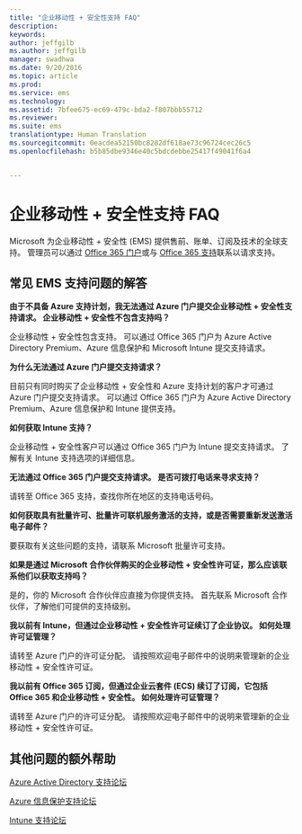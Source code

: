 ```yaml
---
title: "企业移动性 + 安全性支持 FAQ"
description: 
keywords: 
author: jeffgilb
ms.author: jeffgilb
manager: swadhwa
ms.date: 9/20/2016
ms.topic: article
ms.prod: 
ms.service: ems
ms.technology: 
ms.assetid: 7bfee675-ec69-479c-bda2-f807bbb55712
ms.reviewer: 
ms.suite: ems
translationtype: Human Translation
ms.sourcegitcommit: 0eacdea52150bc8282df618ae73c96724cec26c5
ms.openlocfilehash: b5b85dbe9346e40c5bdcdebbe25417f49041f6a4


---
```


# 企业移动性 + 安全性支持 FAQ
Microsoft 为企业移动性 + 安全性 (EMS) 提供售前、账单、订阅及技术的全球支持。 管理员可以通过 [Office 365 门户](https://portal.office.com/Default.aspx?SkipSspr=true)或与 [Office 365 支持](https://support.office.com/article/Contact-Office-365-for-business-support-32a17ca7-6fa0-4870-8a8d-e25ba4ccfd4b?CorrelationId=c1f4c670-18b3-41ec-81c9-e8d383caa6ad)联系以请求支持。

## 常见 EMS 支持问题的解答

**由于不具备 Azure 支持计划，我无法通过 Azure 门户提交企业移动性 + 安全性支持请求。 企业移动性 + 安全性不包含支持吗？**

企业移动性 + 安全性包含支持。 可以通过 Office 365 门户为 Azure Active Directory Premium、Azure 信息保护和 Microsoft Intune 提交支持请求。

**为什么无法通过 Azure 门户提交支持请求？**

目前只有同时购买了企业移动性 + 安全性和 Azure 支持计划的客户才可通过 Azure 门户提交支持请求。 可以通过 Office 365 门户为 Azure Active Directory Premium、Azure 信息保护和 Intune 提供支持。

**如何获取 Intune 支持？**

企业移动性 + 安全性客户可以通过 Office 365 门户为 Intune 提交支持请求。 了解有关 Intune 支持选项的详细信息。

**无法通过 Office 365 门户提交支持请求。 是否可拨打电话来寻求支持？**

请转至 Office 365 支持，查找你所在地区的支持电话号码。

**如何获取具有批量许可、批量许可联机服务激活的支持，或是否需要重新发送激活电子邮件？**

要获取有关这些问题的支持，请联系 Microsoft 批量许可支持。

 **如果是通过 Microsoft 合作伙伴购买的企业移动性 + 安全性许可证，那么应该联系他们以获取支持吗？**

是的，你的 Microsoft 合作伙伴应直接为你提供支持。 首先联系 Microsoft 合作伙伴，了解他们可提供的支持级别。

**我以前有 Intune，但通过企业移动性 + 安全性许可证续订了企业协议。 如何处理许可证管理？**

请转至 Azure 门户的许可证分配。 请按照欢迎电子邮件中的说明来管理新的企业移动性 + 安全性许可证。

**我以前有 Office 365 订阅，但通过企业云套件 (ECS) 续订了订阅，它包括 Office 365 和企业移动性 + 安全性。 如何处理许可证管理？**

请转至 Azure 门户的许可证分配。 请按照欢迎电子邮件中的说明来管理新的企业移动性 + 安全性许可证。

## 其他问题的额外帮助
[Azure Active Directory 支持论坛](https://social.msdn.microsoft.com/forums/home?forum=windowsazuread)

[Azure 信息保护支持论坛](http://www.yammer.com/AskIPTeam)

[Intune 支持论坛](https://social.technet.microsoft.com/forums/windows/home?category=microsoftintune)



<!--HONumber=Nov16_HO2-->



